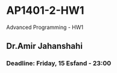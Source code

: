 # AP1401-2-HW1
Advanced Programming - HW1

<h2>
Dr.Amir Jahanshahi
</h2>
<h3>
Deadline: Friday, 15 Esfand - 23:00
</center>
